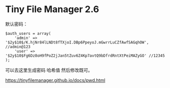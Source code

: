 # Tiny File Manager 2.6

默认密码：

```
$auth_users = array(
    'admin' => '$2y$10$/K.hjNr84lLNDt8fTXjoI.DBp6PpeyoJ.mGwrrLuCZfAwfSAGqhOW', //admin@123
    'user' => '$2y$10$Fg6Dz8oH9fPoZ2jJan5tZuv6Z4Kp7avtQ9bDfrdRntXtPeiMAZyGO' //12345
);
```



可以去这里生成密码 哈希值 然后修改既可。

https://tinyfilemanager.github.io/docs/pwd.html
